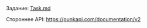 Задание: [Task.md](https://github.com/DenisBelobrotski/CourseProject/blob/master/Task.md)

Стороннее API: https://punkapi.com/documentation/v2
